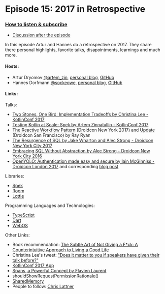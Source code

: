 # Episode 15: 2017 in Retrospective

### [How to listen & subscribe](https://github.com/artem-zinnatullin/TheContext-Podcast)

 - [Discussion after the episode](https://github.com/artem-zinnatullin/TheContext-Podcast/issues/83)

In this episode Artur and Hannes do a retrospective on 2017. They share there personal highlights, favorite talks, disapointments, learnings and much more.

#### Hosts:

  - Artur Dryomov [@artem_zin](https://twitter.com/arturdryomov), [personal blog](http://arturdryomov.online/), [GitHub](https://github.com/ming13)
  - Hannes Dorfmann [@sockeqwe](https://twitter.com/sockeqwe), [personal blog](http://hannesdorfmann.com), [GitHub](https://github.com/sockeqwe)

#### Links:

Talks:

  - [Two Stones, One Bird: Implementation Tradeoffs by Christina Lee - KotlinConf 2017](https://www.youtube.com/watch?v=YxOTU9F_YX4)
  - [Testing Kotlin at Scale: Spek by Artem Zinnatullin - KotlinConf 2017](https://www.youtube.com/watch?v=R425cc6XrvA)
  - [The Reactive Workflow Pattern](https://www.youtube.com/watch?v=KjoMnsc2lPo) (Droidcon New York 2017) and [Update](https://www.youtube.com/watch?v=mvBVkU2mCF4) (Droidcon San Francisco) by Ray Ryan 
  - [The Resurgence of SQL by Jake Wharton and Alec Strong - Droidcon New York City 2017](https://github.com/JetBrains/kotlinconf-app)
  - [Embracing SQL Without Abstraction by Alec Strong - Droidcon New York City 2016](https://www.youtube.com/watch?v=ksgmm8VolT4&t=840s)
  - [OpenYOLO: Authentication made easy and secure by Iain McGinniss - Droidcon London 2017](http://uk.droidcon.com/skillscasts/10784-openyolo-authentication-made-easy-and-secure) and corresponding [blog post](https://blog.agilebits.com/2017/10/26/integrate-1password-into-your-android-apps/) 

Libraries:

  - [Spek](http://spekframework.org/)
  - [Room](https://developer.android.com/topic/libraries/architecture/room.html)
  - [Lottie](https://github.com/airbnb/lottie-android)

Programming Languages and Technologies:
 
  - [TypeScript](https://www.typescriptlang.org/)
  - [Dart](https://www.dartlang.org/)
  - [WebOS](https://en.wikipedia.org/wiki/WebOS)

Other Links:

  - Book recommendation: [The Subtle Art of Not Giving a F*ck: A Counterintuitive Approach to Living a Good Life](https://www.goodreads.com/book/show/28257707-the-subtle-art-of-not-giving-a-f-ck)
  - Christina Lee's tweet: ["Does it matter to you if speakers have given their talk before?"](https://twitter.com/RunChristinaRun/status/917187298546008065)
  - [KotlinConf 2017 App](https://github.com/JetBrains/kotlinconf-app)
  - [Spans, a Powerful Concept by Flavien Laurent](http://flavienlaurent.com/blog/2014/01/31/spans)
  - [shouldShowRequestPermissionRationale()](https://developer.android.com/reference/android/support/v4/app/ActivityCompat.html#shouldShowRequestPermissionRationale)
  - [SharedMemory](https://developer.android.com/reference/android/os/SharedMemory.html)
  - People to follow: [Chris Lattner](https://twitter.com/clattner_llvm)
